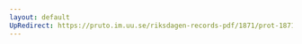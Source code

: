 ```yaml
---
layout: default
UpRedirect: https://pruto.im.uu.se/riksdagen-records-pdf/1871/prot-1871--fk--510/prot-1871--fk--510_058.pdf
---
```


